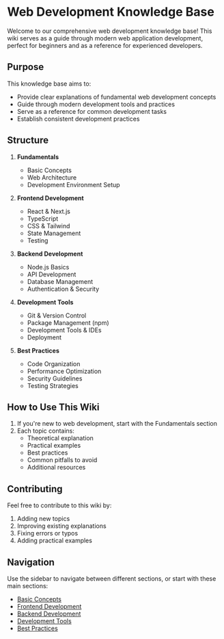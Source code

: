 # Web Development Knowledge Base

Welcome to our comprehensive web development knowledge base! This wiki serves as a guide through modern web application development, perfect for beginners and as a reference for experienced developers.

## Purpose

This knowledge base aims to:
- Provide clear explanations of fundamental web development concepts
- Guide through modern development tools and practices
- Serve as a reference for common development tasks
- Establish consistent development practices

## Structure

1. **Fundamentals**
   - Basic Concepts
   - Web Architecture
   - Development Environment Setup

2. **Frontend Development**
   - React & Next.js
   - TypeScript
   - CSS & Tailwind
   - State Management
   - Testing

3. **Backend Development**
   - Node.js Basics
   - API Development
   - Database Management
   - Authentication & Security

4. **Development Tools**
   - Git & Version Control
   - Package Management (npm)
   - Development Tools & IDEs
   - Deployment

5. **Best Practices**
   - Code Organization
   - Performance Optimization
   - Security Guidelines
   - Testing Strategies

## How to Use This Wiki

1. If you're new to web development, start with the Fundamentals section
2. Each topic contains:
   - Theoretical explanation
   - Practical examples
   - Best practices
   - Common pitfalls to avoid
   - Additional resources

## Contributing

Feel free to contribute to this wiki by:
1. Adding new topics
2. Improving existing explanations
3. Fixing errors or typos
4. Adding practical examples

## Navigation

Use the sidebar to navigate between different sections, or start with these main sections:

- [Basic Concepts](./fundamentals/basic-concepts.md)
- [Frontend Development](./frontend/overview.md)
- [Backend Development](./backend/overview.md)
- [Development Tools](./tools/overview.md)
- [Best Practices](./best-practices/overview.md) 